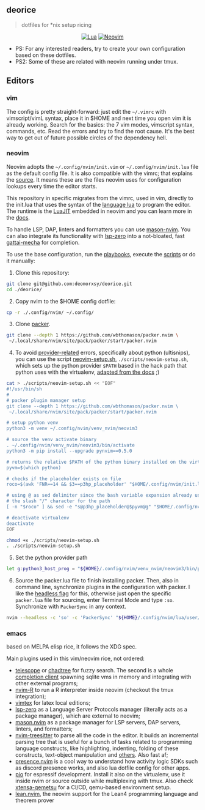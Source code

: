 
## deorice
> dotfiles for \*nix setup ricing

<div align="center">

[![Lua](https://img.shields.io/badge/Lua-blue.svg?style=for-the-badge&logo=lua)](http://www.lua.org)
[![Neovim](https://img.shields.io/badge/Neovim%200.5+-green.svg?style=for-the-badge&logo=neovim)](https://neovim.io)
</div>

- PS: For any interested readers, try to create your own configuration based on these dotfiles.
- PS2: Some of these are related with neovim running under tmux.

## Editors

### vim

The config is pretty straight-forward: just edit the ```~/.vimrc``` with vimscript/vimL syntax, place it in $HOME and next time you open vim it is already working. Search for the basics: the 7 vim modes, vimscript syntax, commands, etc. Read the errors and try to find the root cause. It's the best way to get out of future possible circles of the dependency hell.

### neovim

Neovim adopts the ```~/.config/nvim/init.vim``` or ```~/.config/nvim/init.lua``` file as the default config file. It is also compatible with the vimrc; that explains the [source](https://github.com/deomorxsy/deorice/blob/main/.config/nvim/init.vim.old#L3). It means these are the files neovim uses for configuration lookups every time the editor starts.

This repository in specific migrates from the vimrc, used in vim, directly to the init.lua that uses the syntax of the [language lua](https://www.lua.org/docs.html) to program the editor. The runtime is the [LuaJIT](https://luajit.org/) embedded in neovim and you can learn more in the [docs](https://neovim.io/doc/user/lua.html).

To handle LSP, DAP, linters and formatters you can use [mason-nvim](https://github.com/williamboman/mason.nvim). You can also integrate its functionality with [lsp-zero](https://github.com/VonHeikemen/lsp-zero.nvim) into a not-bloated, fast [gattai-mecha](https://github.com/VonHeikemen/lsp-zero.nvim/blob/v3.x/doc/md/guides/integrate-with-mason-nvim.md) for completion.

To use the base configuration, run the [playbooks](./scripts/playbooks/), execute the [scripts](./scripts/) or do it manually:

1. Clone this repository:
```sh
git clone git@github.com:deomorxsy/deorice.git
cd ./deorice/
```

2. Copy nvim to the $HOME config dotfile:
```sh
cp -r ./.config/nvim/ ~/.config/
```

3. Clone [packer](https://github.com/wbthomason/packer.nvim#quickstart).
```sh
git clone --depth 1 https://github.com/wbthomason/packer.nvim \
 ~/.local/share/nvim/site/pack/packer/start/packer.nvim
```


4. To avoid [provider-related](https://neovim.io/doc/user/provider.html) errors, specifically about python (ultisnips), you can use the script [neovim-setup.sh](./scripts/neovim-setup.sh), ```./scripts/neovim-setup.sh```, which sets up the python provider ```$PATH``` based in the hack path that python uses with the virtualenv, [adapted from the docs](https://neovim.io/doc/user/provider.html#python-virtualenv) ;)
```sh
cat > ./scripts/neovim-setup.sh << "EOF"
#!/usr/bin/sh
#
# packer plugin manager setup
git clone --depth 1 https://github.com/wbthomason/packer.nvim \
 ~/.local/share/nvim/site/pack/packer/start/packer.nvim

# setup python venv
python3 -m venv ~/.config/nvim/venv_nvim/neovim3

# source the venv activate binary
. ~/.config/nvim/venv_nvim/neovim3/bin/activate
python3 -m pip install --upgrade pynvim==0.5.0

# returns the relative $PATH of the python binary installed on the virtualenv
pyvm=$(which python)

# checks if the placeholder exists on file
roco=$(awk 'FNR==14 && $3==p3hp_placeholder' "$HOME/.config/nvim/init.lua")

# using @ as sed delimiter since the bash variable expansion already uses
# the slash "/" character for the path
[ -n "$roco" ] && sed -e "s@p3hp_placeholder@$pyvm@g" "$HOME/.config/nvim/init.lua"

# deactivate virtualenv
deactivate
EOF

chmod +x ./scripts/neovim-setup.sh
. ./scripts/neovim-setup.sh
```

5. Set the python provider path
```sh
let g:python3_host_prog = "${HOME}/.config/nvim/venv_nvim/neovim3/bin/python"
```

6. Source the packer.lua file to finish installing packer. Then, also in command line, synchronize plugins in the configuration with packer.  I like the [headless flag](https://neovim.io/doc/user/starting.html#--headless) for this, otherwise just open the specific ```packer.lua``` file for sourcing, enter Terminal Mode and type ```:so```. Synchronize with ```PackerSync``` in any context.
```sh
nvim --headless -c 'so' -c 'PackerSync' "${HOME}/.config/nvim/lua/user/packer.lua"
```

### emacs
based on MELPA elisp rice, it follows the XDG spec.

Main plugins used in this vim/neovim rice, not ordered:
- [telescope](https://github.com/nvim-telescope/telescope.nvim) or [chadtree](https://github.com/ms-jpq/chadtree) for fuzzy search. The second is a whole [completion client](https://www.reddit.com/r/neovim/comments/p4m8vt/i_spent_1_year_of_my_life_on_making_a_fast_as/) spawning sqlite vms in memory and integrating with other external programs;
- [nvim-R](https://github.com/jalvesaq/Nvim-R) to run a R interpreter inside neovim (checkout the tmux integration);
- [vimtex](https://github.com/lervag/vimtex) for latex local editions;
- [lsp-zero](https://github.com/VonHeikemen/lsp-zero.nvim) as a Language Server Protocols manager (literally acts as a package manager), which are external to neovim;
- [mason.nvim](https://github.com/williamboman/mason.nvim) as a package manager for LSP servers, DAP servers, linters, and formatters;
- [nvim-treesitter](https://github.com/nvim-treesitter/nvim-treesitter) to parse all the code in the editor. It builds an incremental parsing tree that is useful for a bunch of tasks related to programming language constructs, like highlighting, indenting, folding of these constructs, text-object manipulation and [others](https://tree-sitter.github.io/tree-sitter/). Also fast af;
- [presence.nvim](https://github.com/andweeb/presence.nvim/) is a cool way to understand how activity logic SDKs such as discord presence works, and also lua dotfile config for other apps.
- [pio](https://docs.platformio.org/en/latest/core/installation/index.html) for espressif development. Install it also on the virtualenv, use it inside nvim or source outside while multiplexing with tmux. Also check [xtensa-qemetsu](https://github.com/deomorxsy/xtensa-qemetsu) for a CI/CD, qemu-based environment setup.
- [lean.nvim](https://github.com/Julian/lean.nvim?tab=readme-ov-file), the neovim support for the Lean4 programming language and theorem prover
